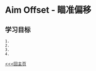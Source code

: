 # Aim Offset - 瞄准偏移

## 学习目标
    1. 
    2. 
    3. 
    4. 

[<<<回主页](https://github.com/ora-cat/UE4Handbook)